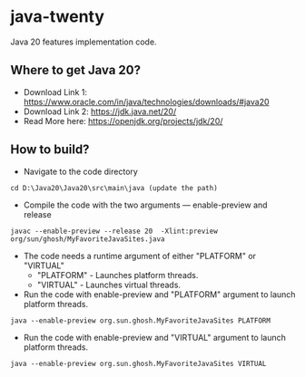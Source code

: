 # java-twenty
Java 20 features implementation code.

## Where to get Java 20?
* Download Link 1: https://www.oracle.com/in/java/technologies/downloads/#java20
* Download Link 2: https://jdk.java.net/20/
* Read More here: https://openjdk.org/projects/jdk/20/

## How to build?

* Navigate to the code directory
```
cd D:\Java20\Java20\src\main\java (update the path)
```
* Compile the code with the two arguments — enable-preview and release
```
javac --enable-preview --release 20  -Xlint:preview org/sun/ghosh/MyFavoriteJavaSites.java
```
* The code needs a runtime argument of either "PLATFORM" or "VIRTUAL"
  * "PLATFORM" - Launches platform threads. 
  * "VIRTUAL" - Launches virtual threads.
* Run the code with enable-preview and "PLATFORM" argument to launch platform threads.
```
java --enable-preview org.sun.ghosh.MyFavoriteJavaSites PLATFORM
```
* Run the code with enable-preview and "VIRTUAL" argument to launch platform threads.
```
java --enable-preview org.sun.ghosh.MyFavoriteJavaSites VIRTUAL
```
